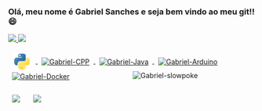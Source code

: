 

<!--
**GabrielSan99/GabrielSan99** is a ✨ _special_ ✨ repository because its `README.md` (this file) appears on your GitHub profile.

Here are some ideas to get you started:

- 🔭 I’m currently working on ...
- 🌱 I’m currently learning ...
- 👯 I’m looking to collaborate on ...
- 🤔 I’m looking for help with ...
- 💬 Ask me about ...
- 📫 How to reach me: ...
- 😄 Pronouns: ...
- ⚡ Fun fact: ...
-->


### Olá, meu nome é Gabriel Sanches e seja bem vindo ao meu git!! 😄
 <div>
  <a href="https://github.com/GabrielSan99">
  <img height="150em" src="https://github-readme-stats.vercel.app/api?username=GabrielSan99&show_icons=true&theme=highcontrast&include_all_commits=true&count_private=true"/>
  <img height="150em" src="https://github-readme-stats.vercel.app/api/top-langs/?username=GabrielSan99&layout=compact&langs_count=7&theme=highcontrast"/>
</div>

<div style="display: inline_block"><br>
  <img align="center" alt="Gabriel-Python" height="40" width="40" hspace="8" src="https://raw.githubusercontent.com/devicons/devicon/master/icons/python/python-original.svg">
  <img align="center" alt="Gabriel-CPP" height="40" width="40" hspace="8" src="https://raw.githubusercontent.com/jmnote/z-icons/master/svg/cpp.svg">
  <img align="center" alt="Gabriel-Java" height="40" width="40" hspace="8" src="https://raw.githubusercontent.com/jmnote/z-icons/master/svg/java.svg">
  <i class="devicon-flask-original-wordmark"></i>
  <img align="center" alt="Gabriel-Arduino" height="40" width="40" hspace="8" src="https://cdn.icon-icons.com/icons2/159/PNG/256/arduino_22429.png">
  <img align="center" alt="Gabriel-Docker" height="40" width="40" hspace="8" src="https://cdn.jsdelivr.net/gh/devicons/devicon/icons/docker/docker-original-wordmark.svg">
  
  <!-- <img align="right" alt="Gabriel-walle" src="https://c.tenor.com/s3qM34cMY08AAAAC/walle-pixar.gif" width="250"> -->
  <img align="right" alt="Gabriel-slowpoke" src="http://i.stack.imgur.com/SBv4T.gif" width="250">
</div>


##
<div> 
 <a href = "mailto:gabriel_j.sanches@hotmail.com"><img src="https://img.shields.io/badge/-Gmail-%23333?style=for-the-badge&logo=gmail&logoColor=white" hspace = "8" target="_blank"></a>
 <a href="www.linkedin.com/in/gabriel-josé-sanches" target="_blank"><img src="https://img.shields.io/badge/-LinkedIn-%230077B5?style=for-the-badge&logo=linkedin&logoColor=white" hspace = "15" target="_blank"></a> 
 
</div>
 
 
 <!--  
  ##
 
<div> 
  <a href="https://www.youtube.com/channel/UC_-uuuZbY0AAt9CViNzvc-Q" target="_blank"><img src="https://img.shields.io/badge/YouTube-FF0000?style=for-the-badge&logo=youtube&logoColor=white" target="_blank"></a>
  <a href="https://instagram.com/rafaballerini" target="_blank"><img src="https://img.shields.io/badge/-Instagram-%23E4405F?style=for-the-badge&logo=instagram&logoColor=white" target="_blank"></a>
 	<a href="https://www.twitch.tv/rafaballerinii" target="_blank"><img src="https://img.shields.io/badge/Twitch-9146FF?style=for-the-badge&logo=twitch&logoColor=white" target="_blank"></a>
 <a href="https://discord.gg/G9GPg5SA75" target="_blank"><img src="https://img.shields.io/badge/Discord-7289DA?style=for-the-badge&logo=discord&logoColor=white" target="_blank"></a> 
  <a href = "mailto:contato@rafaballerini.tech"><img src="https://img.shields.io/badge/-Gmail-%23333?style=for-the-badge&logo=gmail&logoColor=white" target="_blank"></a>
  <a href="www.linkedin.com/in/gabriel-josé-sanches" target="_blank"><img src="https://img.shields.io/badge/-LinkedIn-%230077B5?style=for-the-badge&logo=linkedin&logoColor=white" target="_blank"></a> 
 
  ![Snake animation](https://github.com/rafaballerini/rafaballerini/blob/output/github-contribution-grid-snake.svg)
 
</div>
 
 -->
